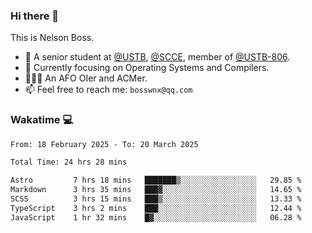 ### Hi there 👋

<!--
**bosswnx/bosswnx** is a ✨ _special_ ✨ repository because its `README.md` (this file) appears on your GitHub profile.

Here are some ideas to get you started:

- 🔭 I’m currently working on ...
- 🌱 I’m currently learning ...
- 👯 I’m looking to collaborate on ...
- 🤔 I’m looking for help with ...
- 💬 Ask me about ...
- 📫 How to reach me: ...
- 😄 Pronouns: ...
- ⚡ Fun fact: ...
-->

This is Nelson Boss.

- 🏫 A senior student at [@USTB](https://www.ustb.edu.cn/), [@SCCE](https://scce.ustb.edu.cn/), member of [@USTB-806](https://ustb-806.github.io/).
- 🌱 Currently focusing on Operating Systems and Compilers.
- 🧑🏻‍💻 An AFO OIer and ACMer.
- 📫 Feel free to reach me: `bosswnx@qq.com`

### Wakatime 💻

<!--START_SECTION:waka-->

```txt
From: 18 February 2025 - To: 20 March 2025

Total Time: 24 hrs 28 mins

Astro         7 hrs 18 mins   ███████▒░░░░░░░░░░░░░░░░░   29.85 %
Markdown      3 hrs 35 mins   ███▓░░░░░░░░░░░░░░░░░░░░░   14.65 %
SCSS          3 hrs 15 mins   ███▒░░░░░░░░░░░░░░░░░░░░░   13.33 %
TypeScript    3 hrs 2 mins    ███░░░░░░░░░░░░░░░░░░░░░░   12.44 %
JavaScript    1 hr 32 mins    █▓░░░░░░░░░░░░░░░░░░░░░░░   06.28 %
```

<!--END_SECTION:waka-->
